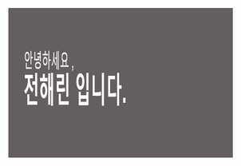 <img src="header.png" width="450px" height="300px" title="px(픽셀) 크기 설정" alt="RubberDuck"></img><br/>
